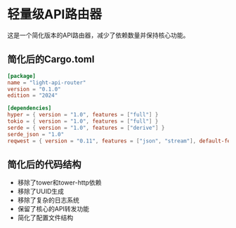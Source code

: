 # 轻量级API路由器

这是一个简化版本的API路由器，减少了依赖数量并保持核心功能。

## 简化后的Cargo.toml
```toml
[package]
name = "light-api-router"
version = "0.1.0"
edition = "2024"

[dependencies]
hyper = { version = "1.0", features = ["full"] }
tokio = { version = "1.0", features = ["full"] }
serde = { version = "1.0", features = ["derive"] }
serde_json = "1.0"
reqwest = { version = "0.11", features = ["json", "stream"], default-features = false }
```

## 简化后的代码结构
- 移除了tower和tower-http依赖
- 移除了UUID生成
- 移除了复杂的日志系统
- 保留了核心的API转发功能
- 简化了配置文件结构
```